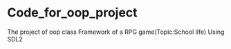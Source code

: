 # Code_for_oop_project
The project of oop class
Framework of a RPG game(Topic:School life)
Using SDL2

